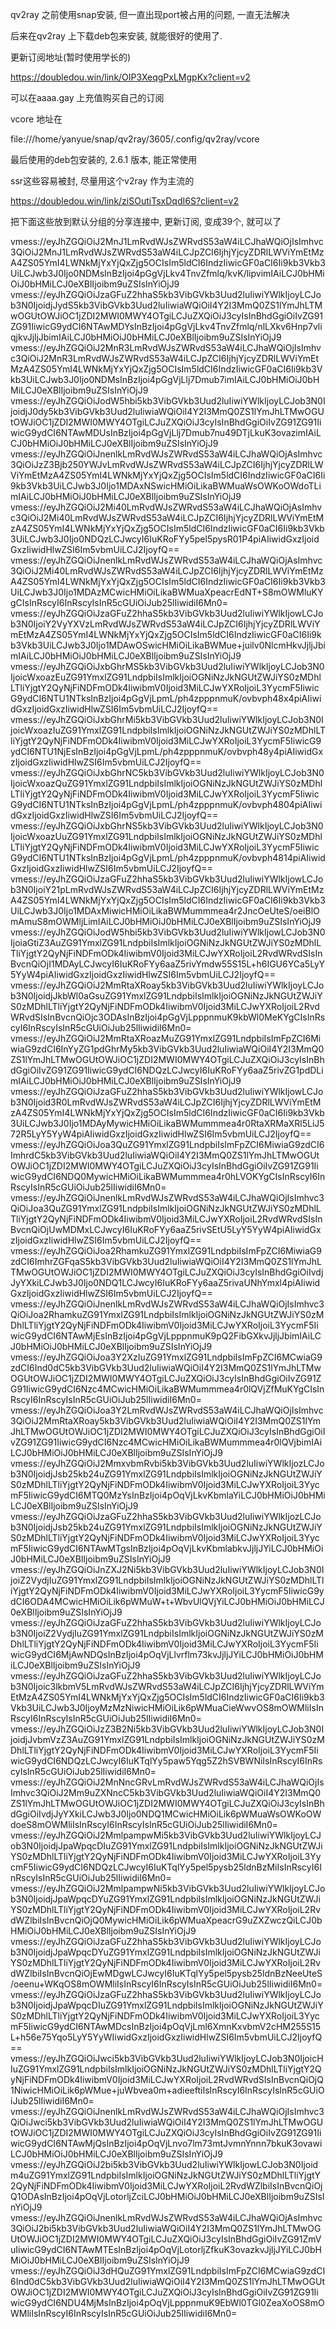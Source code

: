 qv2ray 之前使用snap安装, 但一直出现port被占用的问题, 一直无法解决

后来在qv2ray 上下载deb包来安装, 就能很好的使用了.



更新订阅地址(暂时使用学长的)

https://doubledou.win/link/OIP3XeqgPxLMgpKx?client=v2

可以在aaaa.gay 上充值购买自己的订阅



vcore 地址在

file:///home/yanyue/snap/qv2ray/3605/.config/qv2ray/vcore



最后使用的deb包安装的, 2.6.1 版本, 能正常使用



ssr这些容易被封, 尽量用这个v2ray 作为主流的



https://doubledou.win/link/ziSOutiTsxDqdI6S?client=v2



把下面这些放到默认分组的分享连接中, 更新订阅, 变成39个, 就可以了

vmess://eyJhZGQiOiJ2MnJ1LmRvdWJsZWRvdS53aW4iLCJhaWQiOjIsImhvc3QiOiJ2MnJ1LmRvdWJsZWRvdS53aW4iLCJpZCI6IjhjYjcyZDRlLWViYmEtMzA4ZS05YmI4LWNkMjYxYjQxZjg5OCIsIm5ldCI6IndzIiwicGF0aCI6Ii9kb3Vkb3UiLCJwb3J0Ijo0NDMsInBzIjoi4pGgVjLkv4TnvZfmlq/kvK/lipvimIAiLCJ0bHMiOiJ0bHMiLCJ0eXBlIjoibm9uZSIsInYiOjJ9
vmess://eyJhZGQiOiJzaGFuZ2hhaS5kb3VibGVkb3Uud2luIiwiYWlkIjoyLCJob3N0IjoidjJydS5kb3VibGVkb3Uud2luIiwiaWQiOiI4Y2I3MmQ0ZS1lYmJhLTMwOGUtOWJiOC1jZDI2MWI0MWY4OTgiLCJuZXQiOiJ3cyIsInBhdGgiOiIvZG91ZG91IiwicG9ydCI6NTAwMDYsInBzIjoi4pGgVjLkv4TnvZfmlq/nlLXkv6Hnp7vliqjkvJjljJbimIAiLCJ0bHMiOiJ0bHMiLCJ0eXBlIjoibm9uZSIsInYiOjJ9
vmess://eyJhZGQiOiJ2MnR3LmRvdWJsZWRvdS53aW4iLCJhaWQiOjIsImhvc3QiOiJ2MnR3LmRvdWJsZWRvdS53aW4iLCJpZCI6IjhjYjcyZDRlLWViYmEtMzA4ZS05YmI4LWNkMjYxYjQxZjg5OCIsIm5ldCI6IndzIiwicGF0aCI6Ii9kb3Vkb3UiLCJwb3J0Ijo0NDMsInBzIjoi4pGgVjLlj7Dmub7imIAiLCJ0bHMiOiJ0bHMiLCJ0eXBlIjoibm9uZSIsInYiOjJ9
vmess://eyJhZGQiOiJodW5hbi5kb3VibGVkb3Uud2luIiwiYWlkIjoyLCJob3N0IjoidjJ0dy5kb3VibGVkb3Uud2luIiwiaWQiOiI4Y2I3MmQ0ZS1lYmJhLTMwOGUtOWJiOC1jZDI2MWI0MWY4OTgiLCJuZXQiOiJ3cyIsInBhdGgiOiIvZG91ZG91IiwicG9ydCI6NTAwMDUsInBzIjoi4pGgVjLlj7Dmub7nu49DTjLkuK3ovazimIAiLCJ0bHMiOiJ0bHMiLCJ0eXBlIjoibm9uZSIsInYiOjJ9
vmess://eyJhZGQiOiJnenlkLmRvdWJsZWRvdS53aW4iLCJhaWQiOjAsImhvc3QiOiJzZ3Bjb250YWJvLmRvdWJsZWRvdS53aW4iLCJpZCI6IjhjYjcyZDRlLWViYmEtMzA4ZS05YmI4LWNkMjYxYjQxZjg5OCIsIm5ldCI6IndzIiwicGF0aCI6Ii9kb3Vkb3UiLCJwb3J0Ijo1MDAxNSwicHMiOiLikaBWMuaWsOWKoOWdoTLimIAiLCJ0bHMiOiJ0bHMiLCJ0eXBlIjoibm9uZSIsInYiOjJ9
vmess://eyJhZGQiOiJ2Mi40LmRvdWJsZWRvdS53aW4iLCJhaWQiOjAsImhvc3QiOiJ2Mi40LmRvdWJsZWRvdS53aW4iLCJpZCI6IjhjYjcyZDRlLWViYmEtMzA4ZS05YmI4LWNkMjYxYjQxZjg5OCIsIm5ldCI6IndzIiwicGF0aCI6Ii9kb3Vkb3UiLCJwb3J0Ijo0NDQzLCJwcyI6IuKRoFYy5pel5pysR01P4piAIiwidGxzIjoidGxzIiwidHlwZSI6Im5vbmUiLCJ2IjoyfQ==
vmess://eyJhZGQiOiJnenlkLmRvdWJsZWRvdS53aW4iLCJhaWQiOjAsImhvc3QiOiJ2Mi40LmRvdWJsZWRvdS53aW4iLCJpZCI6IjhjYjcyZDRlLWViYmEtMzA4ZS05YmI4LWNkMjYxYjQxZjg5OCIsIm5ldCI6IndzIiwicGF0aCI6Ii9kb3Vkb3UiLCJwb3J0Ijo1MDAzMCwicHMiOiLikaBWMuaXpeacrEdNT+S8mOWMluKYgCIsInRscyI6InRscyIsInR5cGUiOiJub25lIiwidiI6Mn0=
vmess://eyJhZGQiOiJzaGFuZ2hhaS5kb3VibGVkb3Uud2luIiwiYWlkIjowLCJob3N0IjoiY2VyYXVzLmRvdWJsZWRvdS53aW4iLCJpZCI6IjhjYjcyZDRlLWViYmEtMzA4ZS05YmI4LWNkMjYxYjQxZjg5OCIsIm5ldCI6IndzIiwicGF0aCI6Ii9kb3Vkb3UiLCJwb3J0Ijo1MDAwOSwicHMiOiLikaBWMue+juilv0NlcmHkvJjljJbimIAiLCJ0bHMiOiJ0bHMiLCJ0eXBlIjoibm9uZSIsInYiOjJ9
vmess://eyJhZGQiOiJxbGhrMS5kb3VibGVkb3Uud2luIiwiYWlkIjoyLCJob3N0IjoicWxoazEuZG91YmxlZG91LndpbiIsImlkIjoiOGNiNzJkNGUtZWJiYS0zMDhlLTliYjgtY2QyNjFiNDFmODk4IiwibmV0Ijoid3MiLCJwYXRoIjoiL3YycmF5IiwicG9ydCI6NTU1NTksInBzIjoi4pGgVjLpmL/ph4zpppnmuK/ovbvph48x4piAIiwidGxzIjoidGxzIiwidHlwZSI6Im5vbmUiLCJ2IjoyfQ==
vmess://eyJhZGQiOiJxbGhrMi5kb3VibGVkb3Uud2luIiwiYWlkIjoyLCJob3N0IjoicWxoazIuZG91YmxlZG91LndpbiIsImlkIjoiOGNiNzJkNGUtZWJiYS0zMDhlLTliYjgtY2QyNjFiNDFmODk4IiwibmV0Ijoid3MiLCJwYXRoIjoiL3YycmF5IiwicG9ydCI6NTU1NjEsInBzIjoi4pGgVjLpmL/ph4zpppnmuK/ovbvph48y4piAIiwidGxzIjoidGxzIiwidHlwZSI6Im5vbmUiLCJ2IjoyfQ==
vmess://eyJhZGQiOiJxbGhrNC5kb3VibGVkb3Uud2luIiwiYWlkIjoyLCJob3N0IjoicWxoazQuZG91YmxlZG91LndpbiIsImlkIjoiOGNiNzJkNGUtZWJiYS0zMDhlLTliYjgtY2QyNjFiNDFmODk4IiwibmV0Ijoid3MiLCJwYXRoIjoiL3YycmF5IiwicG9ydCI6NTU1NTksInBzIjoi4pGgVjLpmL/ph4zpppnmuK/ovbvph4804piAIiwidGxzIjoidGxzIiwidHlwZSI6Im5vbmUiLCJ2IjoyfQ==
vmess://eyJhZGQiOiJxbGhrNS5kb3VibGVkb3Uud2luIiwiYWlkIjoyLCJob3N0IjoicWxoazUuZG91YmxlZG91LndpbiIsImlkIjoiOGNiNzJkNGUtZWJiYS0zMDhlLTliYjgtY2QyNjFiNDFmODk4IiwibmV0Ijoid3MiLCJwYXRoIjoiL3YycmF5IiwicG9ydCI6NTU1NTksInBzIjoi4pGgVjLpmL/ph4zpppnmuK/ovbvph4814piAIiwidGxzIjoidGxzIiwidHlwZSI6Im5vbmUiLCJ2IjoyfQ==
vmess://eyJhZGQiOiJzaGFuZ2hhaS5kb3VibGVkb3Uud2luIiwiYWlkIjowLCJob3N0IjoiY21pLmRvdWJsZWRvdS53aW4iLCJpZCI6IjhjYjcyZDRlLWViYmEtMzA4ZS05YmI4LWNkMjYxYjQxZjg5OCIsIm5ldCI6IndzIiwicGF0aCI6Ii9kb3Vkb3UiLCJwb3J0Ijo1MDAxMiwicHMiOiLikaBWMummmea4r2JncOeUteS/oeiBlOmAmuS8mOWMljLimIAiLCJ0bHMiOiJ0bHMiLCJ0eXBlIjoibm9uZSIsInYiOjJ9
vmess://eyJhZGQiOiJodW5hbi5kb3VibGVkb3Uud2luIiwiYWlkIjowLCJob3N0IjoiaGtiZ3AuZG91YmxlZG91LndpbiIsImlkIjoiOGNiNzJkNGUtZWJiYS0zMDhlLTliYjgtY2QyNjFiNDFmODk4IiwibmV0Ijoid3MiLCJwYXRoIjoiL2RvdWRvdSIsInBvcnQiOjI1MDAyLCJwcyI6IuKRoFYy6aaZ5rivYmdw55S15L+h6IGU6YCa5LyY5YyW4piAIiwidGxzIjoidGxzIiwidHlwZSI6Im5vbmUiLCJ2IjoyfQ==
vmess://eyJhZGQiOiJ2MmRtaXRoay5kb3VibGVkb3Uud2luIiwiYWlkIjoyLCJob3N0IjoidjJkbWl0aGsuZG91YmxlZG91LndpbiIsImlkIjoiOGNiNzJkNGUtZWJiYS0zMDhlLTliYjgtY2QyNjFiNDFmODk4IiwibmV0Ijoid3MiLCJwYXRoIjoiL2RvdWRvdSIsInBvcnQiOjc3ODAsInBzIjoi4pGgVjLpppnmuK9kbWl0MeKYgCIsInRscyI6InRscyIsInR5cGUiOiJub25lIiwidiI6Mn0=
vmess://eyJhZGQiOiJ2MmRtaXRoazMuZG91YmxlZG91LndpbiIsImFpZCI6MiwiaG9zdCI6InYyZG1pdGhrMy5kb3VibGVkb3Uud2luIiwiaWQiOiI4Y2I3MmQ0ZS1lYmJhLTMwOGUtOWJiOC1jZDI2MWI0MWY4OTgiLCJuZXQiOiJ3cyIsInBhdGgiOiIvZG91ZG91IiwicG9ydCI6NDQzLCJwcyI6IuKRoFYy6aaZ5rivZG1pdDLimIAiLCJ0bHMiOiJ0bHMiLCJ0eXBlIjoibm9uZSIsInYiOjJ9
vmess://eyJhZGQiOiJzaGFuZ2hhaS5kb3VibGVkb3Uud2luIiwiYWlkIjowLCJob3N0Ijoid3R0LmRvdWJsZWRvdS53aW4iLCJpZCI6IjhjYjcyZDRlLWViYmEtMzA4ZS05YmI4LWNkMjYxYjQxZjg5OCIsIm5ldCI6IndzIiwicGF0aCI6Ii9kb3Vkb3UiLCJwb3J0Ijo1MDAyMywicHMiOiLikaBWMummmea4r0RtaXRMaXRl5LiJ572R5LyY5YyW4piAIiwidGxzIjoidGxzIiwidHlwZSI6Im5vbmUiLCJ2IjoyfQ==
vmess://eyJhZGQiOiJoa3QuZG91YmxlZG91LndpbiIsImFpZCI6MiwiaG9zdCI6ImhrdC5kb3VibGVkb3Uud2luIiwiaWQiOiI4Y2I3MmQ0ZS1lYmJhLTMwOGUtOWJiOC1jZDI2MWI0MWY4OTgiLCJuZXQiOiJ3cyIsInBhdGgiOiIvZG91ZG91IiwicG9ydCI6NDQ0MywicHMiOiLikaBWMummmea4r0hLVOKYgCIsInRscyI6InRscyIsInR5cGUiOiJub25lIiwidiI6Mn0=
vmess://eyJhZGQiOiJnenlkLmRvdWJsZWRvdS53aW4iLCJhaWQiOjIsImhvc3QiOiJoa3QuZG91YmxlZG91LndpbiIsImlkIjoiOGNiNzJkNGUtZWJiYS0zMDhlLTliYjgtY2QyNjFiNDFmODk4IiwibmV0Ijoid3MiLCJwYXRoIjoiL2RvdWRvdSIsInBvcnQiOjUwMDMxLCJwcyI6IuKRoFYy6aaZ5rivSEtU5LyY5YyW4piAIiwidGxzIjoidGxzIiwidHlwZSI6Im5vbmUiLCJ2IjoyfQ==
vmess://eyJhZGQiOiJoa2RhamkuZG91YmxlZG91LndpbiIsImFpZCI6MiwiaG9zdCI6ImhrZGFqaS5kb3VibGVkb3Uud2luIiwiaWQiOiI4Y2I3MmQ0ZS1lYmJhLTMwOGUtOWJiOC1jZDI2MWI0MWY4OTgiLCJuZXQiOiJ3cyIsInBhdGgiOiIvdjJyYXkiLCJwb3J0Ijo0NDQ1LCJwcyI6IuKRoFYy6aaZ5rivaUNhYmxl4piAIiwidGxzIjoidGxzIiwidHlwZSI6Im5vbmUiLCJ2IjoyfQ==
vmess://eyJhZGQiOiJnenlkLmRvdWJsZWRvdS53aW4iLCJhaWQiOjIsImhvc3QiOiJoa2RhamkuZG91YmxlZG91LndpbiIsImlkIjoiOGNiNzJkNGUtZWJiYS0zMDhlLTliYjgtY2QyNjFiNDFmODk4IiwibmV0Ijoid3MiLCJwYXRoIjoiL3YycmF5IiwicG9ydCI6NTAwMjEsInBzIjoi4pGgVjLpppnmuK9pQ2FibGXkvJjljJbimIAiLCJ0bHMiOiJ0bHMiLCJ0eXBlIjoibm9uZSIsInYiOjJ9
vmess://eyJhZGQiOiJoa3Y2XzIuZG91YmxlZG91LndpbiIsImFpZCI6MCwiaG9zdCI6Ind0dC5kb3VibGVkb3Uud2luIiwiaWQiOiI4Y2I3MmQ0ZS1lYmJhLTMwOGUtOWJiOC1jZDI2MWI0MWY4OTgiLCJuZXQiOiJ3cyIsInBhdGgiOiIvZG91ZG91IiwicG9ydCI6Nzc4MCwicHMiOiLikaBWMummmea4r0lQVjZfMuKYgCIsInRscyI6InRscyIsInR5cGUiOiJub25lIiwidiI6Mn0=
vmess://eyJhZGQiOiJoa3Y2LmRvdWJsZWRvdS53aW4iLCJhaWQiOjIsImhvc3QiOiJ2MmRtaXRoay5kb3VibGVkb3Uud2luIiwiaWQiOiI4Y2I3MmQ0ZS1lYmJhLTMwOGUtOWJiOC1jZDI2MWI0MWY4OTgiLCJuZXQiOiJ3cyIsInBhdGgiOiIvZG91ZG91IiwicG9ydCI6Nzc4MCwicHMiOiLikaBWMummmea4r0lQVjbimIAiLCJ0bHMiOiJ0bHMiLCJ0eXBlIjoibm9uZSIsInYiOjJ9
vmess://eyJhZGQiOiJ2MmxvbmRvbi5kb3VibGVkb3Uud2luIiwiYWlkIjozLCJob3N0IjoidjJsb25kb24uZG91YmxlZG91LndpbiIsImlkIjoiOGNiNzJkNGUtZWJiYS0zMDhlLTliYjgtY2QyNjFiNDFmODk4IiwibmV0Ijoid3MiLCJwYXRoIjoiL3YycmF5IiwicG9ydCI6MTQ0MzYsInBzIjoi4pOqVjLkvKbmlaYiLCJ0bHMiOiJ0bHMiLCJ0eXBlIjoibm9uZSIsInYiOjJ9
vmess://eyJhZGQiOiJzaGFuZ2hhaS5kb3VibGVkb3Uud2luIiwiYWlkIjozLCJob3N0IjoidjJsb25kb24uZG91YmxlZG91LndpbiIsImlkIjoiOGNiNzJkNGUtZWJiYS0zMDhlLTliYjgtY2QyNjFiNDFmODk4IiwibmV0Ijoid3MiLCJwYXRoIjoiL3YycmF5IiwicG9ydCI6NTAwMTgsInBzIjoi4pOqVjLkvKbmlabkvJjljJYiLCJ0bHMiOiJ0bHMiLCJ0eXBlIjoibm9uZSIsInYiOjJ9
vmess://eyJhZGQiOiJnZXJ2Ni5kb3VibGVkb3Uud2luIiwiYWlkIjoyLCJob3N0IjoiZ2VydjIuZG91YmxlZG91LndpbiIsImlkIjoiOGNiNzJkNGUtZWJiYS0zMDhlLTliYjgtY2QyNjFiNDFmODk4IiwibmV0Ijoid3MiLCJwYXRoIjoiL3YycmF5IiwicG9ydCI6ODA4MCwicHMiOiLik6pWMuW+t+WbvUlQVjYiLCJ0bHMiOiJ0bHMiLCJ0eXBlIjoibm9uZSIsInYiOjJ9
vmess://eyJhZGQiOiJzaGFuZ2hhaS5kb3VibGVkb3Uud2luIiwiYWlkIjoyLCJob3N0IjoiZ2VydjIuZG91YmxlZG91LndpbiIsImlkIjoiOGNiNzJkNGUtZWJiYS0zMDhlLTliYjgtY2QyNjFiNDFmODk4IiwibmV0Ijoid3MiLCJwYXRoIjoiL3YycmF5IiwicG9ydCI6MjAwNDQsInBzIjoi4pOqVjLlvrflm73kvJjljJYiLCJ0bHMiOiJ0bHMiLCJ0eXBlIjoibm9uZSIsInYiOjJ9
vmess://eyJhZGQiOiJzaGFuZ2hhaS5kb3VibGVkb3Uud2luIiwiYWlkIjoyLCJob3N0Ijoic3lkbmV5LmRvdWJsZWRvdS53aW4iLCJpZCI6IjhjYjcyZDRlLWViYmEtMzA4ZS05YmI4LWNkMjYxYjQxZjg5OCIsIm5ldCI6IndzIiwicGF0aCI6Ii9kb3Vkb3UiLCJwb3J0IjoyMzMzNiwicHMiOiLik6pWMuaCieWwvOS8mOWMliIsInRscyI6InRscyIsInR5cGUiOiJub25lIiwidiI6Mn0=
vmess://eyJhZGQiOiJzZ3B2Ni5kb3VibGVkb3Uud2luIiwiYWlkIjoyLCJob3N0IjoidjJvbmVzZ3AuZG91YmxlZG91LndpbiIsImlkIjoiOGNiNzJkNGUtZWJiYS0zMDhlLTliYjgtY2QyNjFiNDFmODk4IiwibmV0Ijoid3MiLCJwYXRoIjoiL3YycmF5IiwicG9ydCI6NDQzLCJwcyI6IuKTqlYy5paw5Yqg5Z2hSVBWNiIsInRscyI6InRscyIsInR5cGUiOiJub25lIiwidiI6Mn0=
vmess://eyJhZGQiOiJ2MnNncGRvLmRvdWJsZWRvdS53aW4iLCJhaWQiOjIsImhvc3QiOiJ2Mm9uZXNncC5kb3VibGVkb3Uud2luIiwiaWQiOiI4Y2I3MmQ0ZS1lYmJhLTMwOGUtOWJiOC1jZDI2MWI0MWY4OTgiLCJuZXQiOiJ3cyIsInBhdGgiOiIvdjJyYXkiLCJwb3J0Ijo0NDQ1MCwicHMiOiLik6pWMuaWsOWKoOWdoeS8mOWMliIsInRscyI6InRscyIsInR5cGUiOiJub25lIiwidiI6Mn0=
vmess://eyJhZGQiOiJ2MmlpampwMi5kb3VibGVkb3Uud2luIiwiYWlkIjoyLCJob3N0IjoidjJpaWpqcDIuZG91YmxlZG91LndpbiIsImlkIjoiOGNiNzJkNGUtZWJiYS0zMDhlLTliYjgtY2QyNjFiNDFmODk4IiwibmV0Ijoid3MiLCJwYXRoIjoiL3YycmF5IiwicG9ydCI6NDQzLCJwcyI6IuKTqlYy5pel5pysb25ldnBzMiIsInRscyI6InRscyIsInR5cGUiOiJub25lIiwidiI6Mn0=
vmess://eyJhZGQiOiJ2MmlpampwNi5kb3VibGVkb3Uud2luIiwiYWlkIjoyLCJob3N0IjoidjJpaWpqcDYuZG91YmxlZG91LndpbiIsImlkIjoiOGNiNzJkNGUtZWJiYS0zMDhlLTliYjgtY2QyNjFiNDFmODk4IiwibmV0Ijoid3MiLCJwYXRoIjoiL2RvdWZlbiIsInBvcnQiOjQ0MywicHMiOiLik6pWMuaXpeacrG9uZXZwczQiLCJ0bHMiOiJ0bHMiLCJ0eXBlIjoibm9uZSIsInYiOjJ9
vmess://eyJhZGQiOiJzaGFuZ2hhaS5kb3VibGVkb3Uud2luIiwiYWlkIjoyLCJob3N0IjoidjJpaWpqcDYuZG91YmxlZG91LndpbiIsImlkIjoiOGNiNzJkNGUtZWJiYS0zMDhlLTliYjgtY2QyNjFiNDFmODk4IiwibmV0Ijoid3MiLCJwYXRoIjoiL2RvdWZlbiIsInBvcnQiOjEwMDgwLCJwcyI6IuKTqlYy5pel5pysb25ldnBzNeeUteS/oeenu+WKqOS8mOWMliIsInRscyI6InRscyIsInR5cGUiOiJub25lIiwidiI6Mn0=
vmess://eyJhZGQiOiJzaGFuZ2hhaS5kb3VibGVkb3Uud2luIiwiYWlkIjoyLCJob3N0IjoidjJpaWpqcDIuZG91YmxlZG91LndpbiIsImlkIjoiOGNiNzJkNGUtZWJiYS0zMDhlLTliYjgtY2QyNjFiNDFmODk4IiwibmV0Ijoid3MiLCJwYXRoIjoiL3YycmF5IiwicG9ydCI6NTAwMDcsInBzIjoi4pOqVjLml6XmnKxvbmV2cHM255S15L+h56e75Yqo5LyY5YyWIiwidGxzIjoidGxzIiwidHlwZSI6Im5vbmUiLCJ2IjoyfQ==
vmess://eyJhZGQiOiJwci5kb3VibGVkb3Uud2luIiwiYWlkIjoyLCJob3N0IjoicHIuZG91YmxlZG91LndpbiIsImlkIjoiOGNiNzJkNGUtZWJiYS0zMDhlLTliYjgtY2QyNjFiNDFmODk4IiwibmV0Ijoid3MiLCJwYXRoIjoiL2RvdWRvdSIsInBvcnQiOjQ1NiwicHMiOiLik6pWMue+juWbvea0m+adieeftiIsInRscyI6InRscyIsInR5cGUiOiJub25lIiwidiI6Mn0=
vmess://eyJhZGQiOiJnenlkLmRvdWJsZWRvdS53aW4iLCJhaWQiOjIsImhvc3QiOiJwci5kb3VibGVkb3Uud2luIiwiaWQiOiI4Y2I3MmQ0ZS1lYmJhLTMwOGUtOWJiOC1jZDI2MWI0MWY4OTgiLCJuZXQiOiJ3cyIsInBhdGgiOiIvZG91ZG91IiwicG9ydCI6NTAwMjQsInBzIjoi4pOqVjLnvo7lm73mtJvmnYnnn7bkuK3ovawiLCJ0bHMiOiJ0bHMiLCJ0eXBlIjoibm9uZSIsInYiOjJ9
vmess://eyJhZGQiOiJ2bi5kb3VibGVkb3Uud2luIiwiYWlkIjowLCJob3N0Ijoidm4uZG91YmxlZG91LndpbiIsImlkIjoiOGNiNzJkNGUtZWJiYS0zMDhlLTliYjgtY2QyNjFiNDFmODk4IiwibmV0Ijoid3MiLCJwYXRoIjoiL2RvdWZlbiIsInBvcnQiOjQ1ODAsInBzIjoi4pOqVjLotorljZciLCJ0bHMiOiJ0bHMiLCJ0eXBlIjoibm9uZSIsInYiOjJ9
vmess://eyJhZGQiOiJnenlkLmRvdWJsZWRvdS53aW4iLCJhaWQiOjAsImhvc3QiOiJ2bi5kb3VibGVkb3Uud2luIiwiaWQiOiI4Y2I3MmQ0ZS1lYmJhLTMwOGUtOWJiOC1jZDI2MWI0MWY4OTgiLCJuZXQiOiJ3cyIsInBhdGgiOiIvZG91ZmVuIiwicG9ydCI6NTAwMTEsInBzIjoi4pOqVjLotorljZfkuK3ovazkvJjljJYiLCJ0bHMiOiJ0bHMiLCJ0eXBlIjoibm9uZSIsInYiOjJ9
vmess://eyJhZGQiOiJ3dHQuZG91YmxlZG91LndpbiIsImFpZCI6MCwiaG9zdCI6Ind0dC5kb3VibGVkb3Uud2luIiwiaWQiOiI4Y2I3MmQ0ZS1lYmJhLTMwOGUtOWJiOC1jZDI2MWI0MWY4OTgiLCJuZXQiOiJ3cyIsInBhdGgiOiIvZG91ZG91IiwicG9ydCI6NDU4MjMsInBzIjoi4pOqVjLpppnmuK9EbWl0TGl0ZeaXoOS8mOWMliIsInRscyI6InRscyIsInR5cGUiOiJub25lIiwidiI6Mn0=
